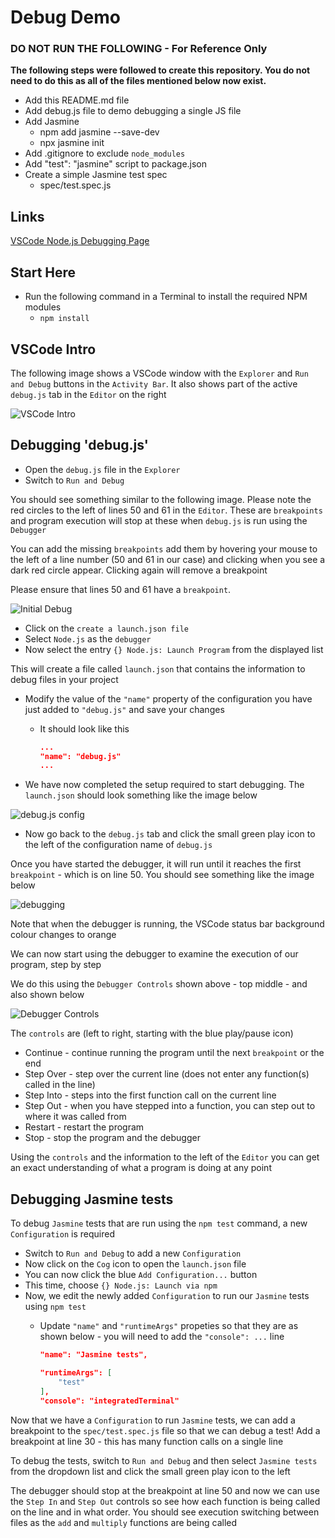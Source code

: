 # Debug Demo

### DO NOT RUN THE FOLLOWING - For Reference Only

**The following steps were followed to create this repository. You do not need to do this as all of the files mentioned below now exist.**

- Add this README.md file
- Add debug.js file to demo debugging a single JS file
- Add Jasmine
  - npm add jasmine --save-dev
  - npx jasmine init
- Add .gitignore to exclude `node_modules`
- Add "test": "jasmine" script to package.json
- Create a simple Jasmine test spec
  - spec/test.spec.js

## Links

[VSCode Node.js Debugging Page](https://code.visualstudio.com/docs/nodejs/nodejs-debugging)

## Start Here

- Run the following command in a Terminal to install the required NPM modules
  - `npm install`

## VSCode Intro

The following image shows a VSCode window with the `Explorer` and `Run and Debug` buttons in the `Activity Bar`.
It also shows part of the active `debug.js` tab in the `Editor` on the right

![VSCode Intro](images/VSCode-Intro.png)

## Debugging 'debug.js'

- Open the `debug.js` file in the `Explorer`
- Switch to `Run and Debug`

You should see something similar to the following image. Please note the red circles to the left of lines 50 and 61 in the `Editor`. These are `breakpoints` and program execution will stop at these when `debug.js` is run using the `Debugger`

You can add the missing `breakpoints` add them by hovering your mouse to the left of a line number (50 and 61 in our case) and clicking when you see a dark red circle appear. Clicking again will remove a breakpoint

Please ensure that lines 50 and 61 have a `breakpoint`.

![Initial Debug](images/Initial-Debug.png)

- Click on the `create a launch.json file`
- Select `Node.js` as the `debugger`
- Now select the entry `{} Node.js: Launch Program` from the displayed list

This will create a file called `launch.json` that contains the information to debug files in your project

- Modify the value of the `"name"` property of the configuration you have just added to `"debug.js"` and save your changes
  - It should look like this

    ```json
    ...
    "name": "debug.js"
    ...
    ```
- We have now completed the setup required to start debugging. The `launch.json` should look something like the image below

![debug.js config](images/debug.js-config.png)

- Now go back to the `debug.js` tab and click the small green play icon to the left of the configuration name of `debug.js`

Once you have started the debugger, it will run until it reaches the first `breakpoint` - which is on line 50. You should see something like the image below

![debugging](images/debugging.png)

Note that when the debugger is running, the VSCode status bar background colour changes to orange

We can now start using the debugger to examine the execution of our program, step by step

We do this using the `Debugger Controls` shown above - top middle - and also shown below

![Debugger Controls](images/debug-controls.png)

The `controls` are (left to right, starting with the blue play/pause icon)

- Continue - continue running the program until the next `breakpoint` or the end
- Step Over - step over the current line (does not enter any function(s) called in the line)
- Step Into - steps into the first function call on the current line
- Step Out - when you have stepped into a function, you can step out to where it was called from
- Restart - restart the program
- Stop - stop the program and the debugger

Using the `controls` and the information to the left of the `Editor` you can get an exact understanding of what a program is doing at any point

## Debugging Jasmine tests

To debug `Jasmine` tests that are run using the `npm test` command, a new `Configuration` is required

- Switch to `Run and Debug` to add a new `Configuration`
- Now click on the `Cog` icon to open the `launch.json` file
- You can now click the blue `Add Configuration...` button
- This time, choose `{} Node.js: Launch via npm`
- Now, we edit the newly added `Configuration` to run our `Jasmine` tests using `npm test`
  - Update `"name"` and `"runtimeArgs"` propeties so that they are as shown below - you will need to add the `"console": ...` line

    ```json
    "name": "Jasmine tests",
    
    "runtimeArgs": [
        "test"
    ],
    "console": "integratedTerminal"
    ```

Now that we have a `Configuration` to run `Jasmine` tests, we can add a breakpoint to the `spec/test.spec.js` file so that we can debug a test! Add a breakpoint at line 30 - this has many function calls on a single line

To debug the tests, switch to `Run and Debug` and then select `Jasmine tests` from the dropdown list and click the small green play icon to the left

The debugger should stop at the breakpoint at line 50 and now we can use the `Step In` and `Step Out` controls so see how each function is being called on the line and in what order. You should see execution switching between files as the `add` and `multiply` functions are being called
